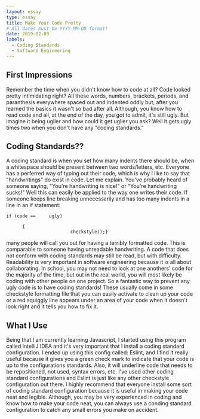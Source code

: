 ```yaml
---
layout: essay
type: essay
title: Make Your Code Pretty
# All dates must be YYYY-MM-DD format!
date: 2019-02-09
labels:
  - Coding Standards
  - Software Engineering
---
```


## **First Impressions**
Remember the time when you didn't know how to code at all? Code looked pretty intimidating right? All these words, numbers, brackets, periods, and paranthesis everywhere spaced out and indented oddly but, after you learned the basics it wasn't so bad after all. Although, you know how to read code and all, at the end of the day, you got to admit, it's still ugly. But imagine it being uglier and how could it get uglier you ask? Well it gets ugly times two when you don't have any "coding standards." 

## **Coding Standards??**
A coding standard is when you set how many indents there should be, when a whitespace should be present between two words/letters, etc. Everyone has a perferred way of typing out their code, which is why I like to say that "handwritings" do exist in code. Let me explain. You've probably heard of someone saying, "You're handwriting is nice!" or "You're handwriting sucks!" Well this can easily be applied to the way one writes their code. If someone keeps line breaking unnecessarily and has too many indents in a line in an if statement:
```
if (code ==     ugly)

      {
                        checkstyle();}
```
many people will call you out for having a terribly formatted code. This is comparable to someone having unreadable handwriting. A code that does not conform with coding standards may still be read, but with difficulty. Readability is very important in software engineering because it is all about collaborating. In school, you may not need to look at one anothers' code for the majority of the time, but out in the real world, you will most likely be coding with other people on one project. So a fantastic way to prevent any ugly code is to have coding standards! These usually come in some checkstyle formatting file that you can easily activate to clean up your code or a red squiggly line appears under an area of your code when it doesn't look right and it tells you how to fix it. 

## **What I Use**
Being that I am currently learning Javascript, I started using this program called IntelliJ IDEA and it's very important that I install a coding standard configuration. I ended up using this config called: Eslint, and I find it really useful because it gives you a green check mark to indicate that your code is up to the configurations standards. Also, it will underline code that needs to be repositioned, not used, syntax errors, etc. I've used other coding standard configurations and Eslint is just like any other checkstyle configuration out there. I highly recommend that everyone install some sort of coding standard configuration because it is useful in making your code neat and legible. Although, you may be very experienced in coding and know how to make your code neat, you can always use a conding standard configuration to catch any small errors you make on accident.
